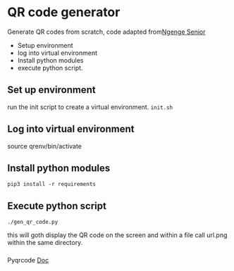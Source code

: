 # QR  code generator

Generate QR codes from scratch, code adapted from[Ngenge Senior](https://medium.com/@ngengesenior/qr-codes-generation-with-python-377735be6c5f)

- Setup environment
- log into virtual environment
- Install python modules
- execute python script.

## Set up environment

run the init script to create a virtual environment.
``` init.sh ```

## Log into virtual environment

source qrenv/bin/activate

## Install python modules

```pip3 install -r requirements```

## Execute python script

```./gen_qr_code.py ```

this will goth display the QR code on the screen and within a file call url.png within the same directory.

###

Pyqrcode [Doc](https://pythonhosted.org/PyQRCode/)
